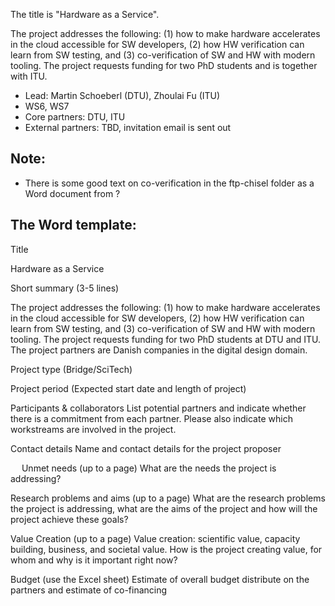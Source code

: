 
The title is "Hardware as a Service".

The project addresses the following: (1) how to make hardware accelerates in the cloud accessible for SW developers, (2) how HW verification can learn from SW testing, and (3) co-verification of SW and HW with modern tooling. The project requests funding for two PhD students and is together with ITU.

 * Lead: Martin Schoeberl (DTU), Zhoulai Fu (ITU)
 * WS6, WS7
 * Core partners: DTU, ITU
 * External partners: TBD, invitation email is sent out


## Note:

 * There is some good text on co-verification in the ftp-chisel folder as a Word document from ?


## The Word template:

Title

Hardware as a Service

Short summary (3-5 lines)


The project addresses the following: (1) how to make hardware accelerates in the cloud accessible for SW developers, (2) how HW verification can learn from SW testing, and (3) co-verification of SW and HW with modern tooling. The project requests funding for two PhD students at DTU and ITU. The project partners are Danish companies in the digital design domain.


Project type (Bridge/SciTech)





Project period (Expected start date and length of project)




Participants & collaborators
List potential partners and indicate whether there is a commitment from each partner. Please also indicate which workstreams are involved in the project.





Contact details
Name and contact details for the project proposer

 
Unmet needs (up to a page) 
What are the needs the project is addressing?


Research problems and aims (up to a page)
What are the research problems the project is addressing, what are the aims of the project and how will the project achieve these goals?




Value Creation (up to a page)
Value creation: scientific value, capacity building, business, and societal value. How is the project creating value, for whom and why is it important right now?  

Budget (use the Excel sheet)
Estimate of overall budget distribute on the partners and estimate of co-financing



